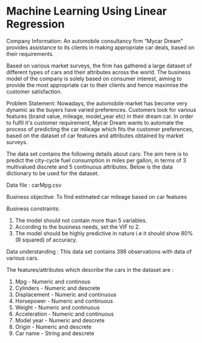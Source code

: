 # Machine Learning Using Linear Regression

Company Information:
An automobile consultancy firm “Mycar Dream” provides assistance to its clients in making appropriate car deals, based on their requirements.
 
Based on various market surveys, the firm has gathered a large dataset of different types of cars and their attributes across the world. The business model of the company is solely based on consumer interest, aiming to provide the most appropriate car to their clients and hence maximise the customer satisfaction.
 
Problem Statement:
Nowadays, the automobile market has become very dynamic as the buyers have varied preferences. Customers look for various features (brand value, mileage, model_year etc) in their dream car. In order to fulfil it's customer requirement, Mycar Dream wants to automate the process of predicting the car mileage which fits the customer preferences, based on the dataset of car features and attributes obtained by market surveys. 
 
The data set contains the following details about cars: 
The aim here is to predict the city-cycle fuel consumption in miles per gallon, in terms of 3 multivalued discrete and 5 continuous attributes. Below is the data dictionary to be used for the dataset.

Data file : carMpg.csv

Business objective: To find estimated car mileage based on car features

Business constraints:
 1. The model should not contain more than 5 variables.
 2. According to the business needs, set the VIF to 2. 
 3. The model should be highly predictive in nature i.e it should show 80% (R squared) of accuracy.

Data understanding : This data set contains 398 observations with data of various cars. 

The features/attributes which describe the cars in the dataset are :
 1. Mpg - Numeric and continous
 2. Cylinders - Numeric and descrete
 3. Displacement - Numeric and continuous
 4. Horsepower - Numeric and continuous
 5. Weight - Numeric and continuous
 6. Acceleration - Numeric and continuous
 7. Model year - Numeric and descrete
 8. Origin - Numeric and descrete
 9. Car name - String and descrete

 
